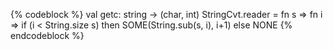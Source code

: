 {% codeblock %}
val getc: string -> (char, int) StringCvt.reader =
   fn s => fn i =>
      if (i < String.size s)
         then SOME(String.sub(s, i), i+1)
      else NONE
{% endcodeblock %}
